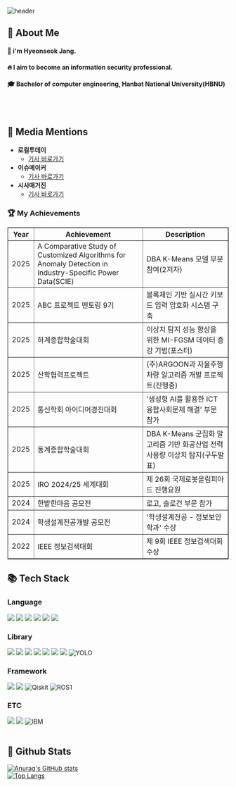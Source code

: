 <div>
  
  <!--Header-->
  ![header](https://capsule-render.vercel.app/api?type=waving&color=gradient&height=300&section=header&text=Good%20to%20see%20you%20%F0%9F%A4%97)
  
</div>

<div>
  <!--Body-->
  
  ## 👀 About Me
  #### :raising_hand: i'm Hyeonseok Jang.<br/>
  #### :fire: I aim to become an information security professional.<br/>
  #### :mortar_board: Bachelor of computer engineering, Hanbat National University(HBNU)
  <br/>
  <br/>

## 📢 Media Mentions

- **로컬투데이**
  - [기사 바로가기](https://www.localtoday.co.kr/news/articleView.html?idxno=328094)
- **이슈메이커**
  - [기사 바로가기](https://www.issuemaker.kr/news/articleView.html?idxno=50680)
- **시사매거진**
  - [기사 바로가기](https://www.sisamagazine.co.kr/news/articleView.html?idxno=511028)

### :trophy: My Achievements

<table border="1">
  <thead>
    <tr>
      <th>Year</th>
      <th>Achievement</th>
      <th>Description</th>
    </tr>
  </thead>
  <tbody>
    <tr>
      <td>2025</td>
      <td>A Comparative Study of Customized Algorithms for Anomaly Detection in Industry-Specific Power Data(SCIE)</td>
      <td>DBA K-Means 모델 부분 참여(2저자)</td>
    </tr>
    <tr>
      <td>2025</td>
      <td>ABC 프로젝트 멘토링 9기</td>
      <td>블록체인 기반 실시간 키보드 입력 암호화 시스템 구축</td>
    </tr>
    <tr>
      <td>2025</td>
      <td>하계종합학술대회</td>
      <td>이상치 탐지 성능 향상을 위한 MI-FGSM 데이터 증강 기법(포스터)</td>
    </tr>
    <tr>
      <td>2025</td>
      <td>산학협력프로젝트</td>
      <td>(주)ARGOON과 자율주행 차량 알고리즘 개발 프로젝트(진행중)</td>
    </tr>
    <tr>
      <td>2025</td>
      <td>통신학회 아이디어경진대회</td>
      <td>'생성형 AI를 활용한 ICT 융합사회문제 해결' 부문 참가</td>
    </tr>
    <tr>
      <td>2025</td>
      <td>동계종합학술대회</td>
      <td>DBA K-Means 군집화 알고리즘 기반 화공산업 전력 사용량 이상치 탐지(구두발표)</td>
    </tr>
    <tr>
      <td>2025</td>
      <td>IRO 2024/25 세계대회</td>
      <td>제 26회 국제로봇올림피아드 진행요원</td>
    </tr>
    <tr>
      <td>2024</td>
      <td>한밭한마음 공모전</td>
      <td>로고, 슬로건 부문 참가</td>
    </tr>
    <tr>
      <td>2024</td>
      <td>학생설계전공개발 공모전</td>
      <td>'학생설계전공 - 정보보안학과' 수상</td>
    </tr>
    <tr>
      <td>2022</td>
      <td>IEEE 정보검색대회</td>
      <td>제 9회 IEEE 정보검색대회 수상</td>
    </tr>
  </tbody>
</table>

  
  ## 📚 Tech Stack
  ### Language
  <!--Python-->
  <img src="https://img.shields.io/badge/Python-3776AB?style=flat-square&logo=Python&logoColor=white"/>
  <!--JavaScript-->
  <img src="https://img.shields.io/badge/JavaScript-F7DF1E?style=flat-square&logo=JavaScript&logoColor=white"/>
  <!--HTML5-->
  <img src="https://img.shields.io/badge/HTML5-E34F26?style=flat-square&logo=HTML5&logoColor=white"/>
  <!--CSS-->
  <img src="https://img.shields.io/badge/CSS3-1572B6?style=flat-square&logo=CSS3&logoColor=white"/>
  <!--C-->
  <img src="https://img.shields.io/badge/C-A8B9CC?logo=C&logoColor=white"/>
  <!--C++-->
  <img src="https://img.shields.io/badge/-C++-blue?logo=cplusplus"/>
  <br/>

  ### Library
  <!--scikit learn-->
  <img src="https://img.shields.io/badge/scikit--learn-F7931E?style=flat-square&logo=scikit-learn&logoColor=white"/>
  <!--Pandas-->
  <img src="https://img.shields.io/badge/-Pandas-333333?style=flat&logo=pandas"/>
  <!--Numpy-->
  <img src="https://img.shields.io/badge/Numpy-777BB4?style=for-the-badge&logo=numpy&logoColor=white"/>
  <!--Matplotlib-->
  <img src="https://img.shields.io/badge/-Matplotlib-000000?style=flat&logo=python"/>
  <!--Scipy-->
  <img src="https://img.shields.io/badge/-Scipy-blue?style=flat&logo=Scipy&logoColor=white"/>
  <!--Selenium-->
  <img src="https://img.shields.io/badge/Selenium-43B02A?style=flat-square&logo=Selenium&logoColor=white"/>
  <!--BeautifulSoup-4-->
  <img src="https://shields.io/badge/BeautifulSoup-4-green"/>
  <!-- YOLO -->
  <img src="https://img.shields.io/badge/-YOLO-FFCC00?style=flat&logo=python&logoColor=white&size=40x40" alt="YOLO"/>
  <br/>
  
  ### Framework
  <!--Flask-->
  <img src="https://img.shields.io/badge/Flask-000000?style=flat-square&logo=Flask&logoColor=white"/>
  <!--React-->
  <img src="https://img.shields.io/badge/React-61DAFB?style=flat-square&logo=React&logoColor=white&Color=white"/>
  <!-- Qiskit -->
  <img src="https://img.shields.io/badge/Qiskit-512BD4?style=for-the-badge&logo=Qiskit&logoColor=white" alt="Qiskit"/>
  <!-- ROS1 -->
  <img src="https://img.shields.io/badge/ROS1-Noetic-green" alt="ROS1"/>
  

  <br/>
  
  ### ETC
  <!--Matlab-->
  <img src="https://img.shields.io/badge/Matlab-FF7733?style=for-the-badge&logo=MEGA&logoColor=white"/>
  <!--Linux-->
  <img src="https://img.shields.io/badge/Linux-FCC624?style=for-the-badge&logo=linux&logoColor=black"/>
  <!-- IBM Quantum -->
  <img src="https://img.shields.io/badge/IBM-052FAD?style=for-the-badge&logo=IBM&logoColor=white" alt="IBM"/>
  <br/>
  <br/>
  
  ## 🤔 Github Stats
  [![Anurag's GitHub stats](https://github-readme-stats.vercel.app/api?username=seokchu)](https://github.com/anuraghazra/github-readme-stats)
  <br/>
  [![Top Langs](https://github-readme-stats.vercel.app/api/top-langs/?username=seokchu)](https://github.com/anuraghazra/github-readme-stats)
  
</div>

<!--
**seokchu/seokchu** is a ✨ _special_ ✨ repository because its `README.md` (this file) appears on your GitHub profile.

Here are some ideas to get you started:
- Hi there 👋
- 🔭 I’m currently working on ...
- 🌱 I’m currently learning ...
- 👯 I’m looking to collaborate on ...
- 🤔 I’m looking for help with ...
- 💬 Ask me about ...
- 📫 How to reach me: ...
- 😄 Pronouns: ...
- ⚡ Fun fact: ...
-->
